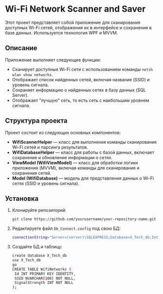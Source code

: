 # Wi-Fi Network Scanner and Saver

Этот проект представляет собой приложение для сканирования доступных Wi-Fi сетей, отображения их в интерфейсе и сохранения в базе данных. Используется технология WPF и MVVM.

## Описание

Приложение выполняет следующие функции:
- Сканирует доступные Wi-Fi сети с использованием команды `netsh wlan show networks`.
- Отображает список найденных сетей, включая название (SSID) и уровень сигнала.
- Сохраняет информацию о найденных сетях в базу данных (SQL Server).
- Отображает "лучшую" сеть, то есть сеть с наибольшим уровнем сигнала.

## Структура проекта

Проект состоит из следующих основных компонентов:

- **WifiScannerHelper** — класс для выполнения команды сканирования Wi-Fi сетей и парсинга результатов.
- **WifiDatabaseHelper** — класс для работы с базой данных, включает сохранение и обновление информации о сетях.
- **ViewModel (WifiViewModel)** — класс для обработки логики приложения (MVVM), включая команды для сканирования и сохранения сетей.
- **Model (WifiDatabase)** — модель для представления данных о Wi-Fi сетях (SSID и уровень сигнала).

## Установка

1. Клонируйте репозиторий:

   ```bash
   git clone https://github.com/yourusername/your-repository-name.git
2. Редактируете файл ```Db_Connect.config``` под свою БД:

   ```bash
   connectionString="Server=(server)\SQLEXPRESS;Database=X_Tech_db;Integrated Security=True;"
3. Создайте БД и таблицу:
   ```bash
   create database X_Tech_db
   use X_Tech_db
   go
   CREATE TABLE WifiNetworks (
    Id INT PRIMARY KEY IDENTITY,
    SSID NVARCHAR(100) NOT NULL,
    SignalStrength INT NOT NULL
   );


